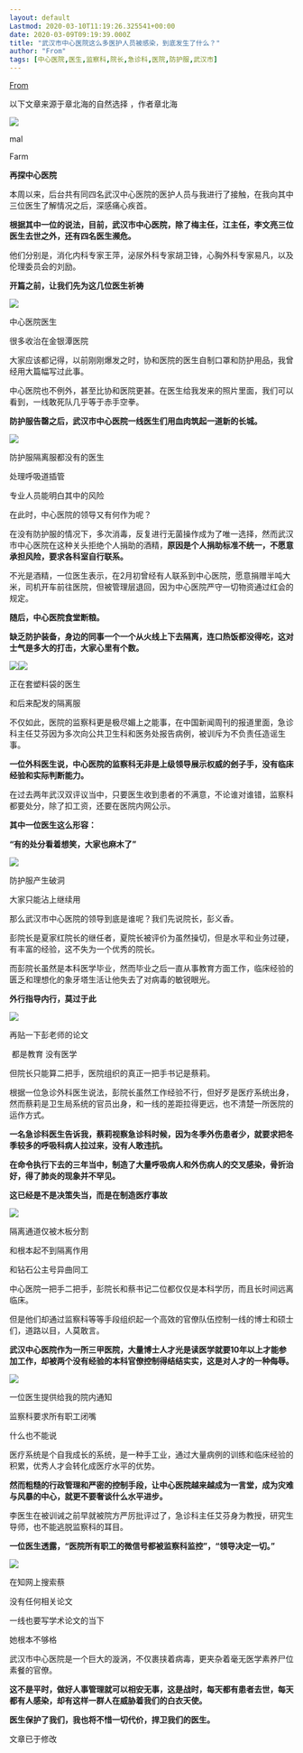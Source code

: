 ```yaml
---
layout: default
Lastmod: 2020-03-10T11:19:26.325541+00:00
date: 2020-03-09T09:19:39.000Z
title: "武汉市中心医院这么多医护人员被感染，到底发生了什么？"
author: "From"
tags: [中心医院,医生,监察科,院长,急诊科,医院,防护服,武汉市]
---
```


[From](https://mp.weixin.qq.com/s/L-b6EVWFfIT2taX8vWJPOA)  

以下文章来源于章北海的自然选择 ，作者章北海

  

![](https://images.weserv.nl/?url=http%3A//wx.qlogo.cn/mmhead/Q3auHgzwzM6rgV1wfOI5wJialohHPnVmfCuH4mBajNAicNDjbibFxkldw/0)

mal   

Farm

**再探中心医院**

本周以来，后台共有同四名武汉中心医院的医护人员与我进行了接触，在我向其中三位医生了解情况之后，深感痛心疾首。

**根据其中一位的说法，目前，武汉市中心医院，除了梅主任，江主任，李文亮三位医生去世之外，还有四名医生濒危。**

他们分别是，消化内科专家王萍，泌尿外科专家胡卫锋，心胸外科专家易凡，以及伦理委员会的刘励。

**开篇之前，让我们先为这几位医生祈祷**

![](https://images.weserv.nl/?url=https%3A//mmbiz.qpic.cn/mmbiz_jpg/UicNaf338Emx0K57MSWunxwaDibA3VJIV5VKFu3V8dic36aqdydr55K6c39aCzcqgbpa5JvOs81gBNxWKHLINNPtA/640%3Fwx_fmt%3Djpeg)

中心医院医生

很多收治在金银潭医院

大家应该都记得，以前刚刚爆发之时，协和医院的医生自制口罩和防护用品，我曾经用大篇幅写过此事。

中心医院也不例外，甚至比协和医院更甚。在医生给我发来的照片里面，我们可以看到，一线敢死队几乎等于赤手空拳。

**防护服告罄之后，武汉市中心医院一线医生们用血肉筑起一道新的长城。**

![](https://images.weserv.nl/?url=https%3A//mmbiz.qpic.cn/mmbiz_jpg/CA6BicApkkgvWH06hytBxibnaHEG18PI8LNdI3y4dctpKteAPcWcuIm7v4co1X7TNiaRgib5rVUsePARKehQSUmDlQ/640%3Fwx_fmt%3Djpeg)

防护服隔离服都没有的医生

处理呼吸道插管

专业人员能明白其中的风险

在此时，中心医院的领导又有何作为呢？

在没有防护服的情况下，多次消毒，反复进行无菌操作成为了唯一选择，然而武汉市中心医院在这种关头拒绝个人捐助的酒精，**原因是个人捐助标准不统一，不愿意承担风险，要求各科室自行联系。**

不光是酒精，一位医生表示，在2月初曾经有人联系到中心医院，愿意捐赠半吨大米，司机开车前往医院，但被管理层退回，因为中心医院严守一切物资通过红会的规定。

**随后，中心医院食堂断粮。**

**缺乏防护装备，身边的同事一个一个从火线上下去隔离，连口热饭都没得吃，这对士气是多大的打击，大家心里有个数。**

![](https://images.weserv.nl/?url=https%3A//mmbiz.qpic.cn/mmbiz_jpg/CA6BicApkkgvWH06hytBxibnaHEG18PI8LbOneanoBcDlYIiaCHDyOxWmtdcrmaiaVeFzTzhoeibxGwevA3uVltYgyQ/640%3Fwx_fmt%3Djpeg)![](https://images.weserv.nl/?url=https%3A//mmbiz.qpic.cn/mmbiz_jpg/CA6BicApkkgvWH06hytBxibnaHEG18PI8LSkN1Oxr3ewhNXFzVM3XB2PflbbibHp4oFDeyuicgp3UDavHQuFN8z9Eg/640%3Fwx_fmt%3Djpeg)

正在套塑料袋的医生

和后来配发的隔离服

不仅如此，医院的监察科更是极尽媚上之能事，在中国新闻周刊的报道里面，急诊科主任艾芬因为多次向公共卫生科和医务处报告病例，被训斥为不负责任造谣生事。

**一位外科医生说，中心医院的监察科无非是上级领导展示权威的刽子手，没有临床经验和实际判断能力。**

在过去两年武汉双评议当中，只要医生收到患者的不满意，不论谁对谁错，监察科都要处分，除了扣工资，还要在医院内网公示。

**其中一位医生这么形容：**

**“有的处分看着想笑，大家也麻木了”**

![](https://images.weserv.nl/?url=https%3A//mmbiz.qpic.cn/mmbiz_jpg/CA6BicApkkgvWH06hytBxibnaHEG18PI8LlGYYvfBticCbibhtOWlHgt5ph6RSb1y9hOMS2gERETf3u7Np6mxxB94w/640%3Fwx_fmt%3Djpeg)

防护服产生破洞

大家只能沾上继续用

那么武汉市中心医院的领导到底是谁呢？我们先说院长，彭义香。

彭院长是夏家红院长的继任者，夏院长被评价为虽然操切，但是水平和业务过硬，有丰富的经验，这不失为一个优秀的院长。

而彭院长虽然是本科医学毕业，然而毕业之后一直从事教育方面工作，临床经验的匮乏和理想化的象牙塔生活让他失去了对病毒的敏锐眼光。

**外行指导内行，莫过于此**

![](https://images.weserv.nl/?url=https%3A//mmbiz.qpic.cn/mmbiz_jpg/CA6BicApkkgvWH06hytBxibnaHEG18PI8LlicLl0wQ7fExlg91eVJDeVwvRfIOS7j69O3N2WjSX8cRz7KAibrdN3cw/640%3Fwx_fmt%3Djpeg)

再贴一下彭老师的论文

 都是教育 没有医学

但院长只能算二把手，医院组织的真正一把手书记是蔡莉。

根据一位急诊外科医生说法，彭院长虽然工作经验不行，但好歹是医疗系统出身，然而蔡莉是卫生局系统的官员出身，和一线的差距拉得更远，也不清楚一所医院的运作方式。

**一名急诊科医生告诉我，蔡莉视察急诊科时候，因为冬季外伤患者少，就要求把冬季较多的呼吸科病人拉过来，没有人敢违抗。**

**在命令执行下去的三年当中，制造了大量呼吸病人和外伤病人的交叉感染，骨折治好，得了肺炎的现象并不罕见。**

**这已经是不是决策失当，而是在制造医疗事故**

![](https://images.weserv.nl/?url=https%3A//mmbiz.qpic.cn/mmbiz_png/CA6BicApkkgtibKrTdowuMIoYoLqZsIyoibpl19D9vDLOnictX233PEh5ibCrPaiaSGoGLEIpGNwyYjLLkxxHkJtWHiaQ/640%3Fwx_fmt%3Dpng)

隔离通道仅被木板分割

和根本起不到隔离作用

和钻石公主号异曲同工

中心医院一把手二把手，彭院长和蔡书记二位都仅仅是本科学历，而且长时间远离临床。

但是他们却通过监察科等等手段组织起一个高效的官僚队伍控制一线的博士和硕士们，道路以目，人莫敢言。

**武汉中心医院作为一所三甲医院，大量博士人才光是读医学就要10年以上才能参加工作，却被两个没有经验的本科官僚控制得结结实实，这是对人才的一种侮辱。**

![](https://images.weserv.nl/?url=https%3A//mmbiz.qpic.cn/mmbiz_jpg/CA6BicApkkgvWH06hytBxibnaHEG18PI8LmhaQCMYvpibaMecqbXPaOpic4BvADM0xI0ER28o9ca4uib6R9UPFFxdDg/640%3Fwx_fmt%3Djpeg)

一位医生提供给我的院内通知

监察科要求所有职工闭嘴

什么也不能说

医疗系统是个自我成长的系统，是一种手工业，通过大量病例的训练和临床经验的积累，优秀人才会转化成医疗水平的优势。

**然而粗糙的行政管理和严密的控制手段，让中心医院越来越成为一言堂，成为灾难与风暴的中心，就更不要奢谈什么水平进步。**

李医生在被训诫之前早就被院方严厉批评过了，急诊科主任艾芬身为教授，研究生导师，也不能逃脱监察科的耳目。

**一位医生透露，“医院所有职工的微信号都被监察科监控”，“领导决定一切。”**

![](https://images.weserv.nl/?url=https%3A//mmbiz.qpic.cn/mmbiz_jpg/CA6BicApkkgvWH06hytBxibnaHEG18PI8L2yr27CH1WCnopdXlpAmulx2wOaianqAMkmhCEd2pzfMPjfmN3LOefibQ/640%3Fwx_fmt%3Djpeg)

在知网上搜索蔡

没有任何相关论文

一线也要写学术论文的当下

她根本不够格

武汉市中心医院是一个巨大的漩涡，不仅裹挟着病毒，更夹杂着毫无医学素养尸位素餐的官僚。

**这不是平时，做好人事管理就可以相安无事，这是战时，每天都有患者去世，每天都有人感染，却有这样一群人在威胁着我们的白衣天使。**

**医生保护了我们，我也将不惜一切代价，捍卫我们的医生。**

文章已于修改

